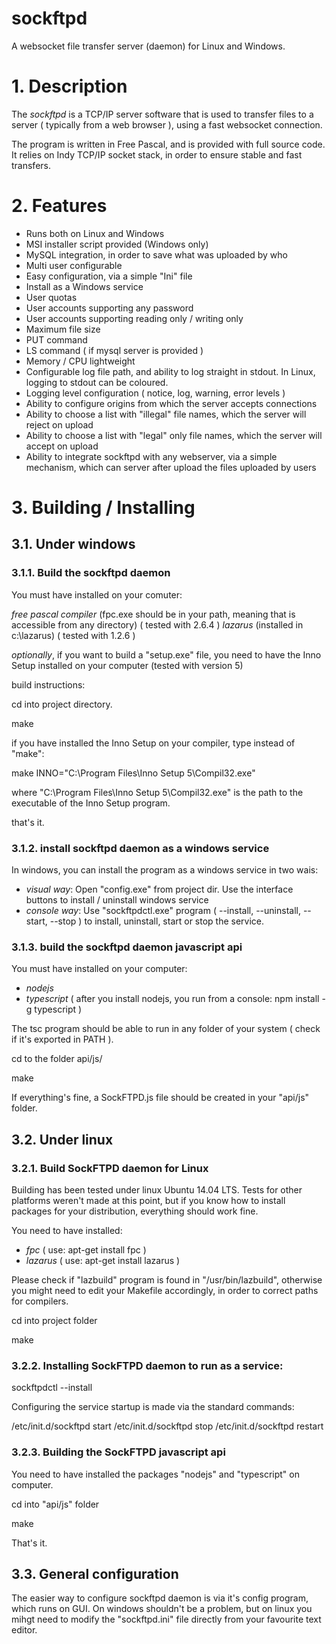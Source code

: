 # sockftpd
A websocket file transfer server (daemon) for Linux and Windows.

# 1. Description
The *sockftpd* is a TCP/IP server software that is used to transfer files to a server ( typically from a web browser ),
using a fast websocket connection.

The program is written in Free Pascal, and is provided with full source code. It relies on Indy TCP/IP socket stack, in order
to ensure stable and fast transfers.

# 2. Features

- Runs both on Linux and Windows
- MSI installer script provided (Windows only)
- MySQL integration, in order to save what was uploaded by who
- Multi user configurable
- Easy configuration, via a simple "Ini" file
- Install as a Windows service
- User quotas
- User accounts supporting any password
- User accounts supporting reading only / writing only
- Maximum file size
- PUT command
- LS command ( if mysql server is provided )
- Memory / CPU lightweight
- Configurable log file path, and ability to log straight in stdout. In Linux, logging to stdout can be coloured.
- Logging level configuration ( notice, log, warning, error levels )
- Ability to configure origins from which the server accepts connections
- Ability to choose a list with "illegal" file names, which the server will reject on upload
- Ability to choose a list with "legal" only file names, which the server will accept on upload
- Ability to integrate sockftpd with any webserver, via a simple mechanism, which can server after upload the files uploaded by users

# 3. Building / Installing

## 3.1. Under windows

### 3.1.1. Build the sockftpd daemon

You must have installed on your comuter:

*free pascal compiler* (fpc.exe should be in your path, meaning that is accessible from any directory) ( tested with 2.6.4 )
*lazarus* (installed in c:\lazarus) ( tested with 1.2.6 )

*optionally*, if you want to build a "setup.exe" file, you need to have the Inno Setup installed on your computer (tested with version 5)

build instructions:

cd into project directory.

make

if you have installed the Inno Setup on your compiler, type instead of "make":

make INNO="C:\Program Files\Inno Setup 5\Compil32.exe"

where "C:\Program Files\Inno Setup 5\Compil32.exe" is the path to the executable of the Inno Setup program.

that's it.

### 3.1.2. install sockftpd daemon as a windows service

In windows, you can install the program as a windows service in two wais:

* *visual way*: Open "config.exe" from project dir. Use the interface buttons to install / uninstall windows service
* *console way*: Use "sockftpdctl.exe" program ( --install, --uninstall, --start, --stop ) to install, uninstall, start or stop the service.

### 3.1.3. build the sockftpd daemon javascript api

You must have installed on your computer:

* *nodejs*
* *typescript* ( after you install nodejs, you run from a console: npm install -g typescript )

The tsc program should be able to run in any folder of your system ( check if it's exported in PATH ).

cd to the folder api/js/

make

If everything's fine, a SockFTPD.js file should be created in your "api/js" folder.

## 3.2. Under linux

### 3.2.1. Build SockFTPD daemon for Linux

Building has been tested under linux Ubuntu 14.04 LTS. Tests for other platforms weren't made at this point, but if you know how to install packages for your distribution, everything should work fine.

You need to have installed:

- *fpc* ( use: apt-get install fpc )
- *lazarus* ( use: apt-get install lazarus )

Please check if "lazbuild" program is found in "/usr/bin/lazbuild", otherwise you might need to edit your Makefile accordingly, in order to correct paths for compilers.

cd into project folder

make

### 3.2.2. Installing SockFTPD daemon to run as a service:

sockftpdctl --install

Configuring the service startup is made via the standard commands:

/etc/init.d/sockftpd start
/etc/init.d/sockftpd stop
/etc/init.d/sockftpd restart

### 3.2.3. Building the SockFTPD javascript api

You need to have installed the packages "nodejs" and "typescript" on computer.

cd into "api/js" folder

make

That's it.

## 3.3. General configuration

The easier way to configure sockftpd daemon is via it's config program, which runs on GUI. On windows shouldn't be a problem, but on linux you mihgt need to modify the "sockftpd.ini" file directly from your favourite text editor.
